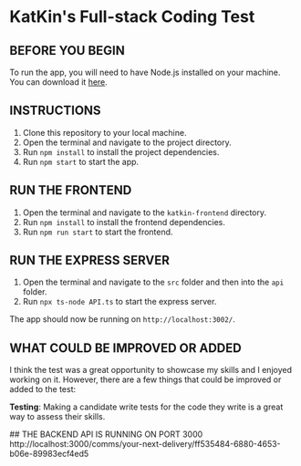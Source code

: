 # KatKin's Full-stack Coding Test

## BEFORE YOU BEGIN
To run the app, you will need to have Node.js installed on your machine. You can download it [here](https://nodejs.org/en/download/).

## INSTRUCTIONS
1. Clone this repository to your local machine.
2. Open the terminal and navigate to the project directory.
3. Run `npm install` to install the project dependencies.
4. Run `npm start` to start the app.

## RUN THE FRONTEND
1. Open the terminal and navigate to the `katkin-frontend` directory.
2. Run `npm install` to install the frontend dependencies.
3. Run `npm run start` to start the frontend.

## RUN THE EXPRESS SERVER
1. Open the terminal and navigate to the `src` folder and then into the `api` folder.
2. Run `npx ts-node API.ts` to start the express server.

The app should now be running on `http://localhost:3002/`.

## WHAT COULD BE IMPROVED OR ADDED
I think the test was a great opportunity to showcase my skills and I enjoyed working on it. However, there are a few things that could be improved or added to the test:

**Testing**: Making a candidate write tests for the code they write is a great way to assess their skills.

## THE BACKEND API IS RUNNING ON PORT 3000
http://localhost:3000/comms/your-next-delivery/ff535484-6880-4653-b06e-89983ecf4ed5